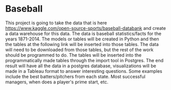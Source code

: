 # Baseball

This project is going to take the data that is here https://www.kaggle.com/open-source-sports/baseball-databank and create a data warehouse for this data. 
The data is baseball statistics/facts for the years 1871-2014. The models or tables will be created in Python and then the tables at the following link will be inserted into those tables.
The data will need to be downloaded from those tables, but the rest of the work should be programmed to do. The tables will be inserted into the programmatically made tables through the import tool in Postgres. The end result will have all the data in a postgres database, visualizations
will be made in a Tableau format to answer interesting questions. Some examples include the best batters/pitchers from each state. Most successful managers, when does a player's prime start, etc.
